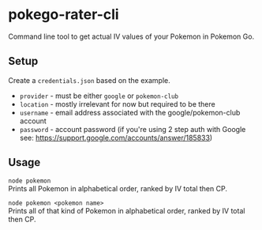 # pokego-rater-cli

Command line tool to get actual IV values of your Pokemon in Pokemon Go.

## Setup

Create a `credentials.json` based on the example.

- `provider` - must be either `google` or `pokemon-club`
- `location` - mostly irrelevant for now but required to be there
- `username` - email address associated with the google/pokemon-club account
- `password` - account password (if you're using 2 step auth with Google see: https://support.google.com/accounts/answer/185833)

## Usage

`node pokemon`  
Prints all Pokemon in alphabetical order, ranked by IV total then CP.

`node pokemon <pokemon name>`  
Prints all of that kind of Pokemon in alphabetical order, ranked by IV total then CP.
